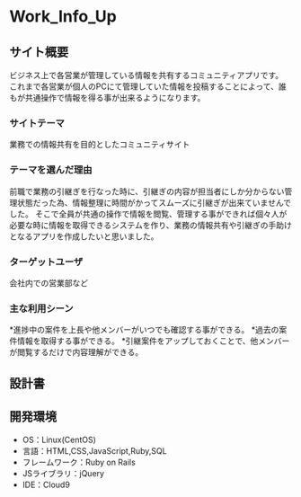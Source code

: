 # Work_Info_Up

## サイト概要
ビジネス上で各営業が管理している情報を共有するコミュニティアプリです。
これまで各営業が個人のPCにて管理していた情報を投稿することによって、誰もが共通操作で情報を得る事が出来るようになります。
### サイトテーマ
業務での情報共有を目的としたコミュニティサイト

### テーマを選んだ理由
前職で業務の引継ぎを行なった時に、引継ぎの内容が担当者にしか分からない管理状態だった為、情報整理に時間がかってスムーズに引継ぎが出来ていませんでした。
そこで全員が共通の操作で情報を閲覧、管理する事ができれば個々人が必要な時に情報を取得できるシステムを作り、業務の情報共有や引継ぎの手助けとなるアプリを作成したいと思いました。

### ターゲットユーザ
会社内での営業部など

### 主な利用シーン
*進捗中の案件を上長や他メンバーがいつでも確認する事ができる。
*過去の案件情報を取得する事ができる。
*引継案件をアップしておくことで、他メンバーが閲覧するだけで内容理解ができる。

## 設計書


## 開発環境
- OS：Linux(CentOS)
- 言語：HTML,CSS,JavaScript,Ruby,SQL
- フレームワーク：Ruby on Rails
- JSライブラリ：jQuery
- IDE：Cloud9

